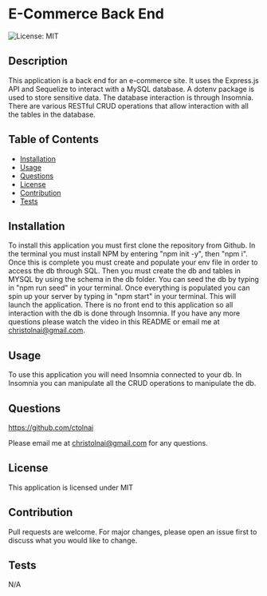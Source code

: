 # E-Commerce Back End
  ![License: MIT](https://img.shields.io/badge/License-MIT-blueviolet.svg)
  ## Description
  This application is a back end for an e-commerce site.  It uses the Express.js API and Sequelize to interact with a MySQL database.  A dotenv package is used to store sensitive data.  The database interaction is through Insomnia.  There are various RESTful CRUD operations that allow interaction with all the tables in the database.
  ## Table of Contents
  - [Installation](#installation)
  - [Usage](#usage)
  - [Questions](#questions)
  - [License](#license)
  - [Contribution](#contribution)
  - [Tests](#tests)
  ## Installation
  To install this application you must first clone the repository from Github. In the terminal you must install NPM by entering "npm init -y", then "npm i". Once this is complete you must create and populate your env file in order to access the db through SQL. Then you must create the db and tables in MYSQL by using the schema in the db folder. You can seed the db by typing in "npm run seed" in your terminal. Once everything is populated you can spin up your server by typing in "npm start" in your terminal. This will launch the application. There is no front end to this application so all interaction with the db is done through Insomnia. If you have any more questions please watch the video in this README or email me at christolnai@gmail.com.
  ## Usage
  To use this application you will need Insomnia connected to your db.  In Insomnia you can manipulate all the CRUD operations to manipulate the db.
  ## Questions
  https://github.com/ctolnai

  Please email me at christolnai@gmail.com for any questions.
  ## License
  This application is licensed under MIT
  ## Contribution
  Pull requests are welcome. For major changes, please open an issue first to discuss what you would like to change.
  ## Tests
  N/A